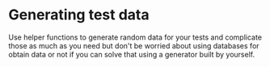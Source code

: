 # Generating test data
Use helper functions to generate random data for your tests and complicate those as much as you need but don't be worried about using databases for obtain data or not if you can solve that using a generator built by yourself.
